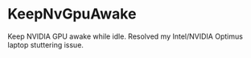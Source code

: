 # KeepNvGpuAwake
Keep NVIDIA GPU awake while idle. Resolved my Intel/NVIDIA Optimus laptop stuttering issue.
